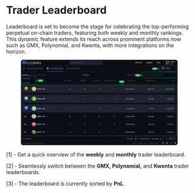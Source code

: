# Trader Leaderboard

Leaderboard is set to become the stage for celebrating the top-performing perpetual on-chain traders, featuring both weekly and monthly rankings. This dynamic feature extends its reach across prominent platforms now such as GMX, Polynomial, and Kwenta, with more integrations on the horizon.

<figure><img src="../.gitbook/assets/image (7) (1).png" alt=""><figcaption></figcaption></figure>

\[1] - Get a quick overview of the **weekly** and **monthly** trader leaderboard.

\[2] - Seamlessly switch between the **GMX, Polynomial,** and **Kwenta** trader leaderboards.

\[3] - The leaderboard is currently sorted by **PnL**.
